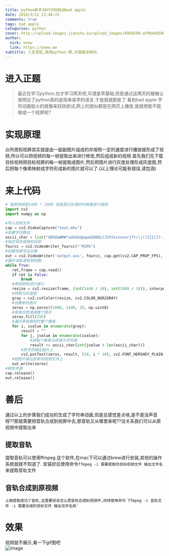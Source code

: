 ```yaml
---
title: python新手38行代码挑战bad apple 
date: 2018/3/12 23:48:15
comments: true
tags: bad apple
categories: python
cover: http://upload-images.jianshu.io/upload_images/8958298-af9844d5869bd35e..jpg?imageMogr2/auto-orient/strip%7CimageView2/2/w/1240
author: 
  nick: onew
  link: https://onew.me
subtitle: 人生苦短,我用python.嗯,对就是这样的.
---
```

# 进入正题
> 最近在学习python,也才学习两天吧,可谓是零基础,但是通过这两天的接触让我明白了python真的是简单易学的语言,于是我就膨胀了.看到bad apple 字符动画挺火的就像来跃跃欲试,网上的貌似都是在网页上播放,我就想能不能做成一个视屏呢?

# 实现原理
 众所周知视屏其实就是由一副副图片组成的并按照一定的速度进行播放就形成了视频,所以可以把视频的每一帧提取出来进行修改,然后组成新的视频.首先我们先下载目标视频把目标视屏的每一帧提取成图片,然后把图片进行灰度处理形成灰度图,然后把每个像素映射成字符形成新的图片就可以了.(以上理论可能有错误,请包涵)

 # 来上代码
 ```python
# 我原视频是1400 * 1080 但是我们处理的时候要进行缩放 
import cv2
import numpy as np

#导入视频文件
cap = cv2.VideoCapture("test.mkv")
#创建字符数组
ascii_char = list("$B%8&WM#*oahkbdpqwmZO0QLCJUYXzcvunxrjft/\|()1{}[]?-_+~<>i!lI;:, ")
#指定保存视频的码率
fourcc = cv2.VideoWriter_fourcc(*'MJPG')
#创建视屏写出对象
out = cv2.VideoWriter('output.avi', fourcc, cap.get(cv2.CAP_PROP_FPS), (1440, 1080))
#循环读取源视频帧数
while True:
    ret,frame = cap.read()
    if ret is False:
        break
    #原视屏帧进行缩小
    resize = cv2.resize(frame, (int(1440 / 10), int(1080 / 10)), interpolation=cv2.INTER_CUBIC)
    #转换为灰度图
    gray = cv2.cvtColor(resize, cv2.COLOR_BGR2GRAY)
    #创建新的图片
    zeros = np.zeros((1080, 1440, 3), np.uint8)
    #使用白色填满整个图片
    zeros.fill(255)
    #遍历原视屏帧的整个像素
    for i, ivalue in enumerate(gray):
        result = ""
        for j, jvalue in enumerate(ivalue):
            #把每个像素点转换为字符串
            result += ascii_char[int(jvalue % len(ascii_char))]
        #把字符画在图片上
        cv2.putText(zeros, result, (10, i * 10), cv2.FONT_HERSHEY_PLAIN, 1, (0, 0, 0), 1, lineType=cv2.LINE_AA)
    #把图片输出到新的视频文件上
    out.write(zeros)
#释放资源
cap.release()
out.release()

 ```

 # 善后

 通过以上的步骤我们成功的生成了字符串动画,但是总感觉差点啥,是不是没声音呀??那就需要把音轨合成到视屏中去,那音轨又从哪里来呢??没关系我们可以从原视频中提取出来

 ## 提取音轨
  提取音轨可以使用ffmpeg 这个软件,在mac下可以通过brew进行安装,其他的操作系统我就不知道了.
  安装好后使用命令`ffmpeg -i 需要提取的目标视频文件 输出文件名`来提取音轨文件
## 音轨合成到原视频
    上面提取成功了音轨,这里要说说怎么把音轨合成到视频中,同样使用命令`ffmpeg -i 音轨文件 -i 需要合成的目标文件 输出文件名称`

# 效果
 视频就不展示,看一下gif图吧  
 ![image](https://upload-images.jianshu.io/upload_images/8958298-5fc487339f9d5554.gif?imageMogr2/auto-orient/strip)

